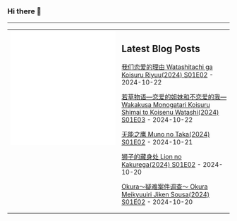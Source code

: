 ### Hi there 👋

<!--
**etng/etng** is a ✨ _special_ ✨ repository because its `README.md` (this file) appears on your GitHub profile.

Here are some ideas to get you started:

- 🔭 I’m currently working on ...
- 🌱 I’m currently learning ...
- 👯 I’m looking to collaborate on ...
- 🤔 I’m looking for help with ...
- 💬 Ask me about ...
- 📫 How to reach me: ...
- 😄 Pronouns: ...
- ⚡ Fun fact: ...
-->


---

<table>
<tr>
<td valign="top" width="50%">
<img src="metrics.svg" alt="Metric" />
</td>
<td valign="top" width="50%">

## Latest Blog Posts
<!-- blog start -->
[我们恋爱的理由 Watashitachi ga Koisuru Riyuu(2024) S01E02](http://www.fanxinzhui.com/rr/2592#S01E02) - 2024-10-22

[若草物语—恋爱的姐妹和不恋爱的我— Wakakusa Monogatari Koisuru Shimai to Koisenu Watashi(2024) S01E03](http://www.fanxinzhui.com/rr/2585#S01E03) - 2024-10-22

[无能之鹰 Muno no Taka(2024) S01E02](http://www.fanxinzhui.com/rr/2589#S01E02) - 2024-10-21

[狮子的藏身处 Lion no Kakurega(2024) S01E02](http://www.fanxinzhui.com/rr/2590#S01E02) - 2024-10-20

[Okura～疑难案件调查～ Okura Meikyuuiri Jiken Sousa(2024) S01E02](http://www.fanxinzhui.com/rr/2591#S01E02) - 2024-10-20
<!-- blog end -->

</td></tr></table>

